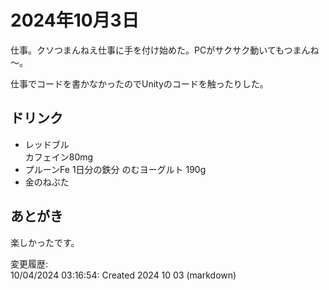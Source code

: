 # 2024年10月3日

仕事。クソつまんねえ仕事に手を付け始めた。PCがサクサク動いてもつまんね～。

仕事でコードを書かなかったのでUnityのコードを触ったりした。

## ドリンク

- レッドブル  
カフェイン80mg
- プルーンFe 1日分の鉄分 のむヨーグルト 190g
- 金のねぶた

## あとがき

楽しかったです。

変更履歴:  
10/04/2024 03:16:54: Created 2024 10 03 (markdown)  
